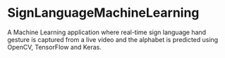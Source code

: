 # SignLanguageMachineLearning
A Machine Learning application where real-time sign language hand gesture is captured from a live video and the alphabet is predicted using OpenCV, TensorFlow and Keras.
